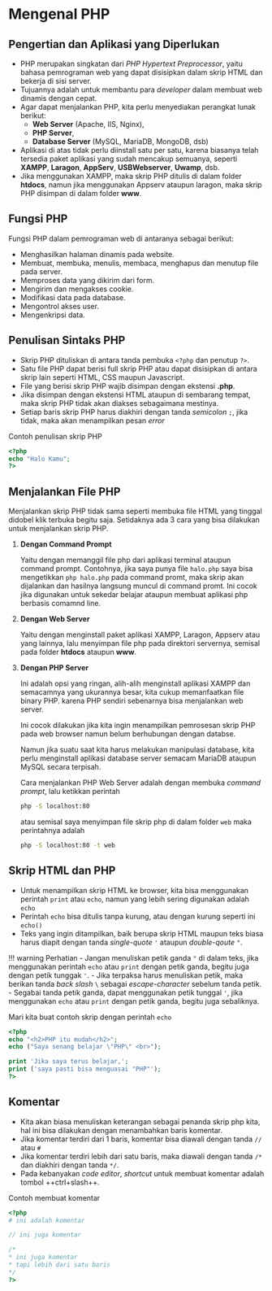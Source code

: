 # Mengenal PHP

## Pengertian dan Aplikasi yang Diperlukan

- PHP merupakan singkatan dari *PHP Hypertext Preprocessor*, yaitu bahasa pemrograman web yang dapat disisipkan dalam skrip HTML dan bekerja di sisi server.
- Tujuannya adalah untuk membantu para *developer* dalam membuat web dinamis dengan cepat.
- Agar dapat menjalankan PHP, kita perlu menyediakan perangkat lunak berikut:
    - **Web Server** (Apache, IIS, Nginx),
    - **PHP Server**,
    - **Database Server** (MySQL, MariaDB, MongoDB, dsb)
- Aplikasi di atas tidak perlu diinstall satu per satu, karena biasanya telah tersedia paket aplikasi yang sudah mencakup semuanya, seperti **XAMPP**, **Laragon**, **AppServ**, **USBWebserver**, **Uwamp**, dsb.
- Jika menggunakan XAMPP, maka skrip PHP ditulis di dalam folder **htdocs**, namun jika menggunakan Appserv ataupun laragon, maka skrip PHP disimpan di dalam folder **www**.

## Fungsi PHP

Fungsi PHP dalam pemrograman web di antaranya sebagai berikut:

- Menghasilkan halaman dinamis pada website.
- Membuat, membuka, menulis, membaca, menghapus dan menutup file pada server.
- Memproses data yang dikirim dari form.
- Mengirim dan mengakses cookie.
- Modifikasi data pada database.
- Mengontrol akses user.
- Mengenkripsi data.

## Penulisan Sintaks PHP

- Skrip PHP dituliskan di antara tanda pembuka `<?php` dan penutup `?>`.
- Satu file PHP dapat berisi full skrip PHP atau dapat disisipkan di antara skrip lain seperti HTML, CSS maupun Javascript.
- File yang berisi skrip PHP wajib disimpan dengan ekstensi **.php**.
- Jika disimpan dengan ekstensi HTML ataupun di sembarang tempat, maka skrip PHP tidak akan diakses sebagaimana mestinya.
- Setiap baris skrip PHP harus diakhiri dengan tanda *semicolon* `;`, jika tidak, maka akan menampilkan pesan *error*

Contoh penulisan skrip PHP
```php
<?php
echo "Halo Kamu";
?>
```

## Menjalankan File PHP

Menjalankan skrip PHP tidak sama seperti membuka file HTML yang tinggal didobel klik terbuka begitu saja. Setidaknya ada 3 cara yang bisa dilakukan untuk menjalankan skrip PHP.

1. **Dengan Command Prompt**
   
    Yaitu dengan memanggil file php dari aplikasi terminal ataupun command prompt. Contohnya, jika saya punya file `halo.php` saya bisa mengetikkan `php halo.php` pada command promt, maka skrip akan dijalankan dan hasilnya langsung muncul di command promt. Ini cocok jika digunakan untuk sekedar belajar ataupun membuat aplikasi php berbasis comamnd line.

2. **Dengan Web Server**
   
    Yaitu dengan menginstall paket aplikasi XAMPP, Laragon, Appserv atau yang lainnya, lalu menyimpan file php pada direktori servernya, semisal pada folder **htdocs** ataupun **www**.

3. **Dengan PHP Server**
   
    Ini adalah opsi yang ringan, alih-alih menginstall aplikasi XAMPP dan semacamnya yang ukurannya besar, kita cukup memanfaatkan file binary PHP. karena PHP sendiri sebenarnya bisa menjalankan web server.
   
    Ini cocok dilakukan jika kita ingin menampilkan pemrosesan skrip PHP pada web browser namun belum berhubungan dengan databse.

    Namun jika suatu saat kita harus melakukan manipulasi database, kita perlu menginstall aplikasi database server semacam MariaDB ataupun MySQL secara terpisah.

    Cara menjalankan PHP Web Server adalah dengan membuka *command prompt*, lalu ketikkan perintah

   ```cmd
   php -S localhost:80
   ```

   atau semisal saya menyimpan file skrip php di dalam folder `web` maka perintahnya adalah

   ```cmd
   php -S localhost:80 -t web
   ```

## Skrip HTML dan PHP

- Untuk menampilkan skrip HTML ke browser, kita bisa menggunakan perintah `print` atau `echo`, namun yang lebih sering digunakan adalah `echo`
- Perintah `echo` bisa ditulis tanpa kurung, atau dengan kurung seperti ini `echo()`
- Teks yang ingin ditampilkan, baik berupa skrip HTML maupun teks biasa harus diapit dengan tanda *single-quote* `'` ataupun *double-qoute* `"`.

!!! warning Perhatian
    - Jangan menuliskan petik ganda `"` di dalam teks, jika menggunakan perintah `echo` atau `print` dengan petik ganda, begitu juga dengan petik tunggak `'`.
    - Jika terpaksa harus menuliskan petik, maka berikan tanda *back slash* `\` sebagai *escape-character* sebelum tanda petik.
    - Segabai tanda petik ganda, dapat menggunakan petik tunggal `'`, jika menggunakan `echo` atau `print` dengan petik ganda, begitu juga sebaliknya.

Mari kita buat contoh skrip dengan perintah `echo`

```php
<?php
echo "<h2>PHP itu mudah</h2>";
echo ("Saya senang belajar \"PHP\" <br>");

print 'Jika saya terus belajar,';
print ('saya pasti bisa menguasai "PHP"');
?>
```

## Komentar

- Kita akan biasa menuliskan keterangan sebagai penanda skrip php kita, hal ini bisa dilakukan dengan menambahkan baris komentar.
- Jika komentar terdiri dari 1 baris, komentar bisa diawali dengan tanda `//` atau `#`
- Jika komentar terdiri lebih dari satu baris, maka diawali dengan tanda `/*` dan diakhiri dengan tanda `*/`.
- Pada kebanyakan *code editor*, *shortcut* untuk membuat komentar adalah tombol ++ctrl+slash++.

Contoh membuat komentar

```php
<?php
# ini adalah komentar

// ini juga komentar

/*
* ini juga komentar
* tapi lebih dari satu baris
*/
?>
```